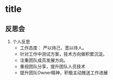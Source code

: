 # title

## 反思会

1. 个人反思
    - 工作态度： 严以待己，宽以待人。
    - 针对工作中测试方案，技术方向做积累沉淀。
    - 注重团队成员发展方向。
    - 重视团队分享，提升团队人员技术
    - 提升团队Owner精神，积极主动推送工作进展